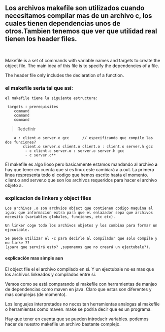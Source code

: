 
## **Los archivos makefile son utilizados cuando necesitamos compilar mas de un archivo c, los cuales tienen dependencias unos de otros.Tambien tenemos que ver que utilidad real tienen los header files.**

&nbsp;
&nbsp;
&nbsp;
&nbsp;


Makefile is a set of commands with variable names and targets 
to create the object file. The main idea of this file is to specify 
the dependencies of a file.

The header file only includes the declaration of a function.

 ### el makefile seria tal que así:

    el makefile tiene la siguiente estructura:

     targets : prerequisites
        command
        command
        command 

  > Redefinir

        a : client.o server.o gcc      // especificando que compile las dos funciones?
            client.o server.o client.o client.o : client.o server.h gcc
             - c client.c server.o : server.o server.h gcc
             - c server.c** 


El makefile es algo lioso pero basicamente estamos mandando al archivo **a** hay que tener en cuenta que si es linux este cambiará a 
a.out. La primera linea respresenta todo el codigo que hemos escrito hasta el momento. client.o and server.o que son los archivos requeridos para hacer el archivo objeto a.



### explicacion de linkers y object files ###

    Los archivos .o son archvios object que contienen codigo maquina al igual que informacion extra para que el enlazador sepa que archivos necesita (variables globales, funciones, etc etc).

    Un linker coge todo los archivos objetos y los combina para formar un ejecutable. 

    Se puede utilizar el -c para decirle al compilador que solo compile y no linke ??
    (¿para que servirá esto? ,suponemos que no creará un ejectubale?). 



#### explicación mas simple aun ####

El object file el el archivo compilado en si. Y un ejectubale no es mas que los archivos linkeados y compilados entre si.

Vemos como se está comparando el makefile con herramientas de manjeo de dependencias como maven en java. Claro que estas son diferentes y mas complejas (de momento). 

Los lenguajes interpretados no necesitan herramientas analogas al makefile o herramientas como maven. 
make se podria decir que es un programa. 

Hay que tener en cuenta que se pueden introducir variables. podemos hacer de nuestro makefile un archivo bastante complejo.








